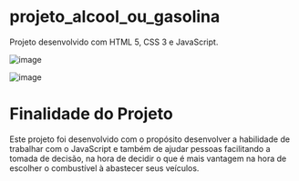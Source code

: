 # projeto_alcool_ou_gasolina
Projeto desenvolvido com HTML 5, CSS 3 e JavaScript.

![image](https://github.com/EribaldoOliveira/projeto_alcool_ou_gasolina/assets/114995774/f7e737a3-7adc-4b34-94ab-78ec469b5f4e)

![image](https://github.com/EribaldoOliveira/projeto_alcool_ou_gasolina/assets/114995774/ca3d5906-9274-40a9-bfca-4c4b214642fd)

# Finalidade do Projeto
Este projeto foi desenvolvido com o propósito desenvolver a habilidade de trabalhar com o JavaScript e também de ajudar pessoas facilitando a tomada de decisão, na hora de decidir o que é mais vantagem na hora de escolher o combustível à abastecer seus veículos.
